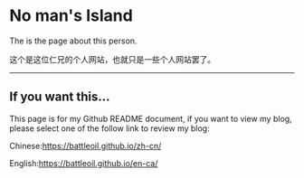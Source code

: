 # No man's Island
The is the page about this person.

这个是这位仁兄的个人网站，也就只是一些个人网站罢了。

---------
## If you want this...
This page is for my Github README document, if you want to view my blog, please select one of the follow link to review my blog:

Chinese:https://battleoil.github.io/zh-cn/ 

English:https://battleoil.github.io/en-ca/
